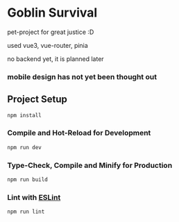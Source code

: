 # Goblin Survival

pet-project for great justice :D

used vue3, vue-router, pinia

no backend yet, it is planned later

### mobile design has not yet been thought out

## Project Setup

```sh
npm install
```

### Compile and Hot-Reload for Development

```sh
npm run dev
```

### Type-Check, Compile and Minify for Production

```sh
npm run build
```

### Lint with [ESLint](https://eslint.org/)

```sh
npm run lint
```
